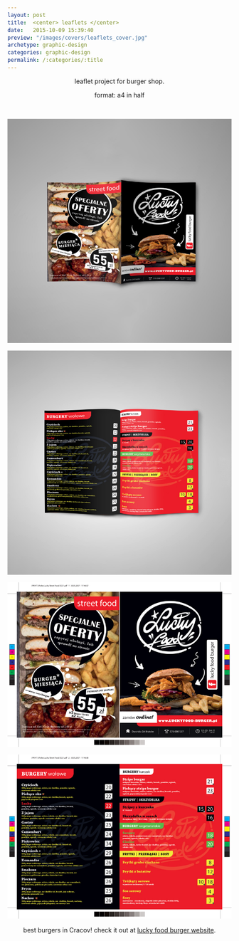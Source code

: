 ```yaml
---
layout: post
title:  <center> leaflets </center>
date:   2015-10-09 15:39:40
preview: "/images/covers/leaflets_cover.jpg"
archetype: graphic-design
categories: graphic-design
permalink: /:categories/:title
---
```


<center>
<p>leaflet project for burger shop.</P>
<p>format: a4 in half</p>
</center>
<p>&nbsp;</p>

![Picture 1](\images\graphic-design\leaflets\1.jpg)

![Picture 2](\images\graphic-design\leaflets\2.jpg)

![Picture 3](\images\graphic-design\leaflets\3.jpg)

![Picture 4](\images\graphic-design\leaflets\4.jpg)


<center>
best burgers in Cracov! check it out at <a href="https://www.luckyfood-burger.pl/">lucky food burger website</a>.
</center>
